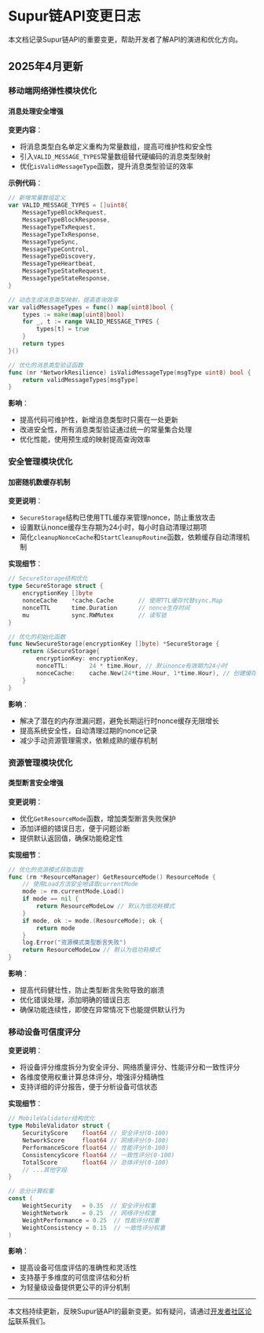# Supur链API变更日志

本文档记录Supur链API的重要变更，帮助开发者了解API的演进和优化方向。

## 2025年4月更新

### 移动端网络弹性模块优化

#### 消息处理安全增强

**变更内容**：
- 将消息类型白名单定义重构为常量数组，提高可维护性和安全性
- 引入`VALID_MESSAGE_TYPES`常量数组替代硬编码的消息类型映射
- 优化`isValidMessageType`函数，提升消息类型验证的效率

**示例代码**：
```go
// 新增常量数组定义
var VALID_MESSAGE_TYPES = []uint8{
    MessageTypeBlockRequest,
    MessageTypeBlockResponse,
    MessageTypeTxRequest,
    MessageTypeTxResponse,
    MessageTypeSync,
    MessageTypeControl,
    MessageTypeDiscovery,
    MessageTypeHeartbeat,
    MessageTypeStateRequest,
    MessageTypeStateResponse,
}

// 动态生成消息类型映射，提高查询效率
var validMessageTypes = func() map[uint8]bool {
    types := make(map[uint8]bool)
    for _, t := range VALID_MESSAGE_TYPES {
        types[t] = true
    }
    return types
}()

// 优化的消息类型验证函数
func (nr *NetworkResilience) isValidMessageType(msgType uint8) bool {
    return validMessageTypes[msgType]
}
```

**影响**：
- 提高代码可维护性，新增消息类型时只需在一处更新
- 改进安全性，所有消息类型验证通过统一的常量集合处理
- 优化性能，使用预生成的映射提高查询效率

### 安全管理模块优化

#### 加密随机数缓存机制

**变更说明**：
- `SecureStorage`结构已使用TTL缓存来管理nonce，防止重放攻击
- 设置默认nonce缓存生存期为24小时，每小时自动清理过期项
- 简化`cleanupNonceCache`和`StartCleanupRoutine`函数，依赖缓存自动清理机制

**实现细节**：
```go
// SecureStorage结构优化
type SecureStorage struct {
    encryptionKey []byte
    nonceCache    *cache.Cache       // 使用TTL缓存代替sync.Map
    nonceTTL      time.Duration      // nonce生存时间
    mu            sync.RWMutex       // 读写锁
}

// 优化的初始化函数
func NewSecureStorage(encryptionKey []byte) *SecureStorage {
    return &SecureStorage{
        encryptionKey: encryptionKey,
        nonceTTL:      24 * time.Hour, // 默认nonce有效期为24小时
        nonceCache:    cache.New(24*time.Hour, 1*time.Hour), // 创建缓存，默认过期时间24小时，每1小时清理一次过期项
    }
}
```

**影响**：
- 解决了潜在的内存泄漏问题，避免长期运行时nonce缓存无限增长
- 提高系统安全性，自动清理过期的nonce记录
- 减少手动资源管理需求，依赖成熟的缓存机制

### 资源管理模块优化

#### 类型断言安全增强

**变更说明**：
- 优化`GetResourceMode`函数，增加类型断言失败保护
- 添加详细的错误日志，便于问题诊断
- 提供默认返回值，确保功能稳定性

**实现细节**：
```go
// 优化的资源模式获取函数
func (rm *ResourceManager) GetResourceMode() ResourceMode {
    // 使用Load方法安全地读取currentMode
    mode := rm.currentMode.Load()
    if mode == nil {
        return ResourceModeLow // 默认为低功耗模式
    }
    if mode, ok := mode.(ResourceMode); ok {
        return mode
    }
    log.Error("资源模式类型断言失败")
    return ResourceModeLow // 默认为低功耗模式
}
```

**影响**：
- 提高代码健壮性，防止类型断言失败导致的崩溃
- 优化错误处理，添加明确的错误日志
- 确保功能连续性，即使在异常情况下也能提供默认行为

### 移动设备可信度评分

**变更说明**：
- 将设备评分维度拆分为安全评分、网络质量评分、性能评分和一致性评分
- 各维度使用权重计算总体评分，增强评分精确性
- 支持详细的评分报告，便于分析设备可信状态

**实现细节**：
```go
// MobileValidator结构优化
type MobileValidator struct {
    SecurityScore    float64 // 安全评分(0-100)
    NetworkScore     float64 // 网络评分(0-100)
    PerformanceScore float64 // 性能评分(0-100)
    ConsistencyScore float64 // 一致性评分(0-100)
    TotalScore       float64 // 总体评分(0-100)
    // ...其他字段
}

// 总分计算权重
const (
    WeightSecurity   = 0.35  // 安全评分权重
    WeightNetwork    = 0.25  // 网络评分权重
    WeightPerformance = 0.25  // 性能评分权重
    WeightConsistency = 0.15  // 一致性评分权重
)
```

**影响**：
- 提高设备可信度评估的准确性和灵活性
- 支持基于多维度的可信度评估和分析
- 为轻量级设备提供更公平的评分机制

---

本文档持续更新，反映Supur链API的最新变更。如有疑问，请通过[开发者社区论坛](https://t.me/SupurChain)联系我们。 
